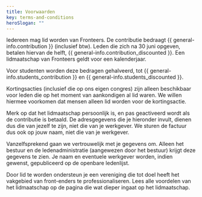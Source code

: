 ```yaml
---
title: Voorwaarden
key: terms-and-conditions
heroSlogan: ""
---
```

Iedereen mag lid worden van Fronteers. De contributie bedraagt {{ general-info.contribution }} (inclusief btw). Leden die zich na 30 juni opgeven, betalen hiervan de helft, {{ general-info.contribution_discounted }}. Een lidmaatschap van Fronteers geldt voor een kalenderjaar.

Voor studenten worden deze bedragen gehalveerd, tot {{ general-info.students_contribution }} en {{ general-info.students_discounted }}.

Kortingsacties (inclusief die op ons eigen congres) zijn alleen beschikbaar voor leden die op het moment van aankondigen al lid waren. We willen hiermee voorkomen dat mensen alleen lid worden voor de kortingsactie.

Merk op dat het lidmaatschap persoonlijk is, en pas geactiveerd wordt als de contributie is betaald. De adresgegevens die je hieronder invult, dienen dus die van jezelf te zijn, niet die van je werkgever. We sturen de factuur dus ook op jouw naam, niet die van je werkgever.

Vanzelfsprekend gaan we vertrouwelijk met je gegevens om. Alleen het bestuur en de ledenadministratie (aangewezen door het bestuur) krijgt deze gegevens te zien. Je naam en eventuele werkgever worden, indien gewenst, gepubliceerd op de openbare ledenlijst.

Door lid te worden ondersteun je een vereniging die tot doel heeft het vakgebied van front-enders te professionaliseren. Lees alle voordelen van het lidmaatschap op de pagina die wat dieper ingaat op het lidmaatschap.
